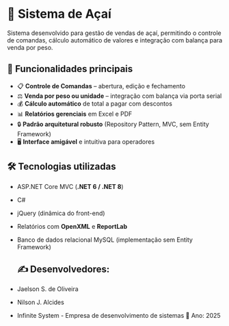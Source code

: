 # 🍧 Sistema de Açaí

Sistema desenvolvido para gestão de vendas de açaí, permitindo o controle de comandas, cálculo automático de valores e integração com balança para venda por peso.

## 🚀 Funcionalidades principais

- 📋 **Controle de Comandas** – abertura, edição e fechamento  
- ⚖️ **Venda por peso ou unidade** – integração com balança via porta serial  
- 💰 **Cálculo automático** de total a pagar com descontos  
- 📊 **Relatórios gerenciais** em Excel e PDF  
- 🔒 **Padrão arquitetural robusto** (Repository Pattern, MVC, sem Entity Framework)  
- 🖥️ **Interface amigável** e intuitiva para operadores

 ## 🛠️ Tecnologias utilizadas

- ASP.NET Core MVC (**.NET 6 / .NET 8**)  
- C#  
- jQuery (dinâmica do front-end)  
- Relatórios com **OpenXML** e **ReportLab**  
- Banco de dados relacional MySQL (implementação sem Entity Framework)

  ## ✍️ Desenvolvedores:

- Jaelson S. de Oliveira
- Nilson J. Alcides
- Infinite System - Empresa de desenvolvimento de sistemas
📅 Ano: 2025
